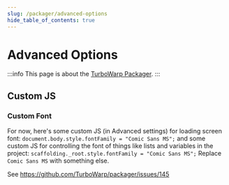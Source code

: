 ```yaml
---
slug: /packager/advanced-options
hide_table_of_contents: true
---
```


# Advanced Options

:::info
This page is about the [TurboWarp Packager](https://turbowarp.org/).
:::

## Custom JS

### Custom Font

For now, here's some custom JS (in Advanced settings) for loading screen font:
`document.body.style.fontFamily = "Comic Sans MS";`
and some custom JS for controlling the font of things like lists and variables in the project:
`scaffolding._root.style.fontFamily = "Comic Sans MS";`
Replace `Comic Sans MS` with something else.

See https://github.com/TurboWarp/packager/issues/145
